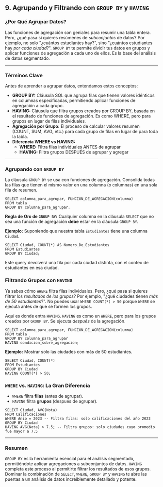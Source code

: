 ## 9. Agrupando y Filtrando con `GROUP BY` y `HAVING`

### ¿Por Qué Agrupar Datos?

Las funciones de agregación son geniales para resumir una tabla entera. Pero, ¿qué pasa si quieres resúmenes de *subconjuntos* de datos? Por ejemplo, no solo "¿cuántos estudiantes hay?", sino "¿cuántos estudiantes hay *por cada ciudad*?". `GROUP BY` te permite dividir tus datos en grupos y aplicar funciones de agregación a cada uno de ellos. Es la base del análisis de datos segmentado.

---

### Términos Clave

Antes de aprender a agrupar datos, entendamos estos conceptos:

- **GROUP BY:** Cláusula SQL que agrupa filas que tienen valores idénticos en columnas especificadas, permitiendo aplicar funciones de agregación a cada grupo.
- **HAVING:** Cláusula que filtra grupos creados por GROUP BY, basada en el resultado de funciones de agregación. Es como WHERE, pero para grupos en lugar de filas individuales.
- **Agregación por Grupo:** El proceso de calcular valores resumen (COUNT, SUM, AVG, etc.) para cada grupo de filas en lugar de para toda la tabla.
- **Diferencia WHERE vs HAVING:**
  - **WHERE:** Filtra filas individuales ANTES de agrupar
  - **HAVING:** Filtra grupos DESPUÉS de agrupar y agregar

---

### Agrupando con `GROUP BY`

La cláusula `GROUP BY` se usa con funciones de agregación. Consolida todas las filas que tienen el mismo valor en una columna (o columnas) en una sola fila de resumen.
```oracle
SELECT columna_para_agrupar, FUNCION_DE_AGREGACION(columna)
FROM tabla
GROUP BY columna_para_agrupar;
```

**Regla de Oro de `GROUP BY`:** Cualquier columna en la cláusula `SELECT` que no sea una función de agregación **debe** estar en la cláusula `GROUP BY`.

**Ejemplo:** Suponiendo que nuestra tabla `Estudiantes` tiene una columna `Ciudad`.
```oracle
SELECT Ciudad, COUNT(*) AS Numero_De_Estudiantes
FROM Estudiantes
GROUP BY Ciudad;
```

Este query devolverá una fila por cada ciudad distinta, con el conteo de estudiantes en esa ciudad.

### Filtrando Grupos con `HAVING`

Ya sabes cómo `WHERE` filtra filas individuales. Pero, ¿qué pasa si quieres filtrar los *resultados de los grupos*? Por ejemplo, "¿qué ciudades tienen *más de 50 estudiantes*?". No puedes usar `WHERE COUNT(*) > 50` porque `WHERE` se ejecuta antes de que se formen los grupos.

Aquí es donde entra `HAVING`. `HAVING` es como un `WHERE`, pero para los grupos creados por `GROUP BY`. Se ejecuta *después* de la agregación.
```oracle
SELECT columna_para_agrupar, FUNCION_DE_AGREGACION(columna)
FROM tabla
GROUP BY columna_para_agrupar
HAVING condicion_sobre_agregacion;
```

**Ejemplo:** Mostrar solo las ciudades con más de 50 estudiantes.
```oracle
SELECT Ciudad, COUNT(*)
FROM Estudiantes
GROUP BY Ciudad
HAVING COUNT(*) > 50;
```

### `WHERE` vs. `HAVING`: La Gran Diferencia

- `WHERE` filtra **filas** (antes de agrupar).
- `HAVING` filtra **grupos** (después de agrupar).
```oracle
SELECT Ciudad, AVG(Nota)
FROM Calificaciones
WHERE Anio = 2023 -- Filtra filas: solo calificaciones del año 2023
GROUP BY Ciudad
HAVING AVG(Nota) > 7.5; -- Filtra grupos: solo ciudades cuyo promedio fue mayor a 7.5
```

---

### Resumen

`GROUP BY` es la herramienta esencial para el análisis segmentado, permitiéndote aplicar agregaciones a subconjuntos de datos. `HAVING` completa este proceso al permitirte filtrar los resultados de esos grupos. Dominar la combinación de `SELECT`, `WHERE`, `GROUP BY` y `HAVING` te abre las puertas a un análisis de datos increíblemente detallado y potente.